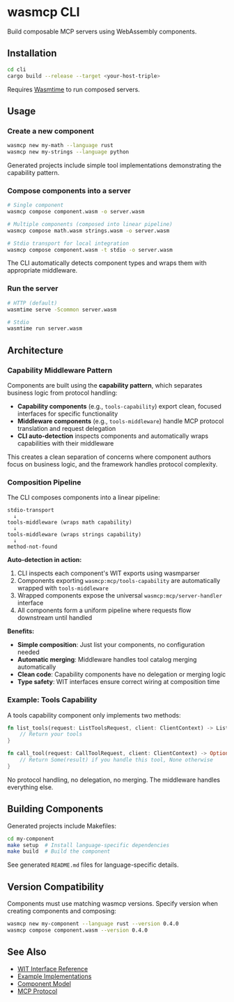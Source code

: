 # wasmcp CLI

Build composable MCP servers using WebAssembly components.

## Installation

```bash
cd cli
cargo build --release --target <your-host-triple>
```

Requires [Wasmtime](https://wasmtime.dev/) to run composed servers.

## Usage

### Create a new component

```bash
wasmcp new my-math --language rust
wasmcp new my-strings --language python
```

Generated projects include simple tool implementations demonstrating the capability pattern.

### Compose components into a server

```bash
# Single component
wasmcp compose component.wasm -o server.wasm

# Multiple components (composed into linear pipeline)
wasmcp compose math.wasm strings.wasm -o server.wasm

# Stdio transport for local integration
wasmcp compose component.wasm -t stdio -o server.wasm
```

The CLI automatically detects component types and wraps them with appropriate middleware.

### Run the server

```bash
# HTTP (default)
wasmtime serve -Scommon server.wasm

# Stdio
wasmtime run server.wasm
```

## Architecture

### Capability Middleware Pattern

Components are built using the **capability pattern**, which separates business logic from protocol handling:

- **Capability components** (e.g., `tools-capability`) export clean, focused interfaces for specific functionality
- **Middleware components** (e.g., `tools-middleware`) handle MCP protocol translation and request delegation
- **CLI auto-detection** inspects components and automatically wraps capabilities with their middleware

This creates a clean separation of concerns where component authors focus on business logic, and the framework handles protocol complexity.

### Composition Pipeline

The CLI composes components into a linear pipeline:

```
stdio-transport
  ↓
tools-middleware (wraps math capability)
  ↓
tools-middleware (wraps strings capability)
  ↓
method-not-found
```

**Auto-detection in action:**
1. CLI inspects each component's WIT exports using wasmparser
2. Components exporting `wasmcp:mcp/tools-capability` are automatically wrapped with `tools-middleware`
3. Wrapped components expose the universal `wasmcp:mcp/server-handler` interface
4. All components form a uniform pipeline where requests flow downstream until handled

**Benefits:**
- **Simple composition**: Just list your components, no configuration needed
- **Automatic merging**: Middleware handles tool catalog merging automatically
- **Clean code**: Capability components have no delegation or merging logic
- **Type safety**: WIT interfaces ensure correct wiring at composition time

### Example: Tools Capability

A tools capability component only implements two methods:

```rust
fn list_tools(request: ListToolsRequest, client: ClientContext) -> ListToolsResult {
    // Return your tools
}

fn call_tool(request: CallToolRequest, client: ClientContext) -> Option<CallToolResult> {
    // Return Some(result) if you handle this tool, None otherwise
}
```

No protocol handling, no delegation, no merging. The middleware handles everything else.

## Building Components

Generated projects include Makefiles:

```bash
cd my-component
make setup  # Install language-specific dependencies
make build  # Build the component
```

See generated `README.md` files for language-specific details.

## Version Compatibility

Components must use matching wasmcp versions. Specify version when creating components and composing:

```bash
wasmcp new my-component --language rust --version 0.4.0
wasmcp compose component.wasm --version 0.4.0
```

## See Also

- [WIT Interface Reference](../wit/)
- [Example Implementations](../examples/)
- [Component Model](https://github.com/WebAssembly/component-model)
- [MCP Protocol](https://spec.modelcontextprotocol.io/)
